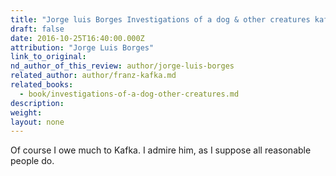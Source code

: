 ```yaml
---
title: "Jorge luis Borges Investigations of a dog & other creatures kafka"
draft: false
date: 2016-10-25T16:40:00.000Z
attribution: "Jorge Luis Borges"
link_to_original:
nd_author_of_this_review: author/jorge-luis-borges
related_author: author/franz-kafka.md
related_books:
  - book/investigations-of-a-dog-other-creatures.md
description:
weight:
layout: none
---
```

Of course I owe much to Kafka. I admire him, as I suppose all reasonable people do.

